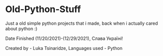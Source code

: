# Old-Python-Stuff
Just a old simple python projects that i made, back when i actually cared about python :)

Date Finished (11/20/2021)-(12/29/2021), Слава Україні!

Created by - Luka Tsinaridze, Languages used - Python
